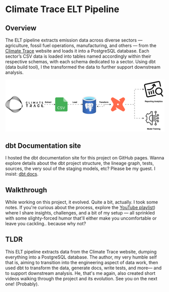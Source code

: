 # Climate Trace ELT Pipeline

## Overview
The ELT pipeline extracts emission data across diverse sectors — agriculture, fossil fuel operations, manufacturing, and others — from the [Climate Trace](https://climatetrace.org) website and loads it into a PostgreSQL database. Each sector’s CSV data is loaded into tables named accordingly within their respective schemas, with each schema dedicated to a sector. Using dbt (data build tool), I the transformed the data to further support downstream analysis.

![ELT Pipeline Diagram](elt_pipeline.svg)

## dbt Documentation site
I hosted the dbt documentation site for this project on GitHub pages.
Wanna explore details about the dbt project structure, the lineage graph, tests, sources, the very soul of the staging models, etc? Please be my guest. I insist: [dbt docs](https://mantissamr.github.io/climate-trace-dbt-docs/index.html). 

## Walkthrough
While working on this project, it evolved. Quite a bit, actually. I took some notes. If you're curious about the process, explore the [YouTube playlist](https://youtube.com/playlist?list=PLbU2HxrUQWkeoQR7DoyaQOizyDFbxf4z9&si=2got0FXO9NA8M22O)) where I share insights, challenges, and a bit of my setup — all sprinkled with some slighty-forced humor that'll either make you uncomfortable or leave you cackling.. because why not?

## TLDR
This ELT pipeline extracts data from the Climate Trace website, dumping everything into a PostgreSQL database. The author, my very humble self that is, aiming to transition into the engineering aspect of data work, then used dbt to transform the data, generate docs, write tests, and more— and to support downstream analysis. He, that's me again, also created short videos walking through the project and its evolution. See you on the next one! (Probably).
